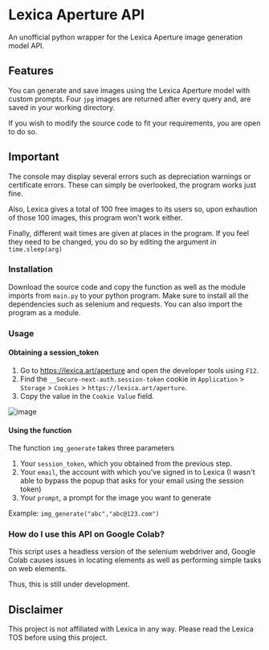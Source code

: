 # Lexica Aperture API

An unofficial python wrapper for the Lexica Aperture image generation model API.

## Features

You can generate and save images using the Lexica Aperture model with custom prompts. Four `jpg` images are returned after every query and, are saved in your working directory. 

If you wish to modify the source code to fit your requirements, you are open to do so.

## Important
The console may display several errors such as depreciation warnings or certificate errors. These can simply be overlooked, the program works just fine.

Also, Lexica gives a total of 100 free images to its users so, upon exhaution of those 100 images, this program won't work either.

Finally, different wait times are given at places in the program. If you feel they need to be changed, you do so by editing the argument in `time.sleep(arg)`

### Installation

Download the source code and copy the function as well as the module imports from `main.py` to your python program. Make sure to install all the dependencies such as selenium and requests. You can also import the program as a module.

### Usage

#### Obtaining a session_token

1. Go to https://lexica.art/aperture and open the developer tools using `F12`.
2. Find the `__Secure-next-auth.session-token` cookie in `Application` > `Storage` > `Cookies` > `https://lexica.art/aperture`.
3. Copy the value in the `Cookie Value` field.

![image](https://user-images.githubusercontent.com/87384376/214851010-3ae41c08-6d99-4c2c-8861-c1ae62f21789.jpg)

#### Using the function

The function `img_generate` takes three parameters
1. Your `session_token`, which you obtained from the previous step.
2. Your `email`, the account with which you've signed in to Lexica (I wasn't able to bypass the popup that asks for your email using the session token)
3. Your `prompt`, a prompt for the image you want to generate 

Example:
```img_generate("abc","abc@123.com")```

### How do I use this API on Google Colab?

This script uses a headless version of the selenium webdriver and, Google Colab causes issues in locating elements as well as performing simple tasks on web elements.

Thus, this is still under development.


## Disclaimer

This project is not affiliated with Lexica in any way. Please read the Lexica TOS before using this project.
